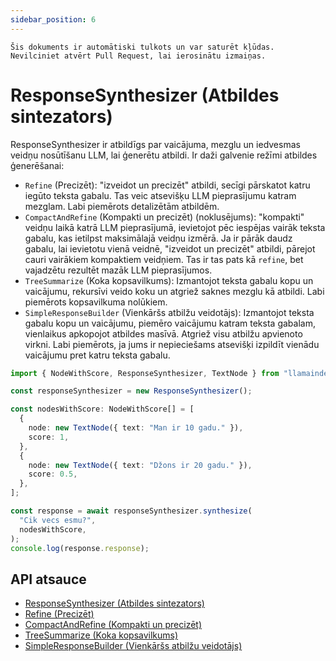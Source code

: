 ```yaml
---
sidebar_position: 6
---
```


`Šis dokuments ir automātiski tulkots un var saturēt kļūdas. Nevilciniet atvērt Pull Request, lai ierosinātu izmaiņas.`

# ResponseSynthesizer (Atbildes sintezators)

ResponseSynthesizer ir atbildīgs par vaicājuma, mezglu un iedvesmas veidņu nosūtīšanu LLM, lai ģenerētu atbildi. Ir daži galvenie režīmi atbildes ģenerēšanai:

- `Refine` (Precizēt): "izveidot un precizēt" atbildi, secīgi pārskatot katru iegūto teksta gabalu. Tas veic atsevišķu LLM pieprasījumu katram mezglam. Labi piemērots detalizētām atbildēm.
- `CompactAndRefine` (Kompakti un precizēt) (noklusējums): "kompakti" veidņu laikā katrā LLM pieprasījumā, ievietojot pēc iespējas vairāk teksta gabalu, kas ietilpst maksimālajā veidņu izmērā. Ja ir pārāk daudz gabalu, lai ievietotu vienā veidnē, "izveidot un precizēt" atbildi, pārejot cauri vairākiem kompaktiem veidņiem. Tas ir tas pats kā `refine`, bet vajadzētu rezultēt mazāk LLM pieprasījumos.
- `TreeSummarize` (Koka kopsavilkums): Izmantojot teksta gabalu kopu un vaicājumu, rekursīvi veido koku un atgriež saknes mezglu kā atbildi. Labi piemērots kopsavilkuma nolūkiem.
- `SimpleResponseBuilder` (Vienkāršs atbilžu veidotājs): Izmantojot teksta gabalu kopu un vaicājumu, piemēro vaicājumu katram teksta gabalam, vienlaikus apkopojot atbildes masīvā. Atgriež visu atbilžu apvienoto virkni. Labi piemērots, ja jums ir nepieciešams atsevišķi izpildīt vienādu vaicājumu pret katru teksta gabalu.

```typescript
import { NodeWithScore, ResponseSynthesizer, TextNode } from "llamaindex";

const responseSynthesizer = new ResponseSynthesizer();

const nodesWithScore: NodeWithScore[] = [
  {
    node: new TextNode({ text: "Man ir 10 gadu." }),
    score: 1,
  },
  {
    node: new TextNode({ text: "Džons ir 20 gadu." }),
    score: 0.5,
  },
];

const response = await responseSynthesizer.synthesize(
  "Cik vecs esmu?",
  nodesWithScore,
);
console.log(response.response);
```

## API atsauce

- [ResponseSynthesizer (Atbildes sintezators)](../../api/classes/ResponseSynthesizer.md)
- [Refine (Precizēt)](../../api/classes/Refine.md)
- [CompactAndRefine (Kompakti un precizēt)](../../api/classes/CompactAndRefine.md)
- [TreeSummarize (Koka kopsavilkums)](../../api/classes/TreeSummarize.md)
- [SimpleResponseBuilder (Vienkāršs atbilžu veidotājs)](../../api/classes/SimpleResponseBuilder.md)

